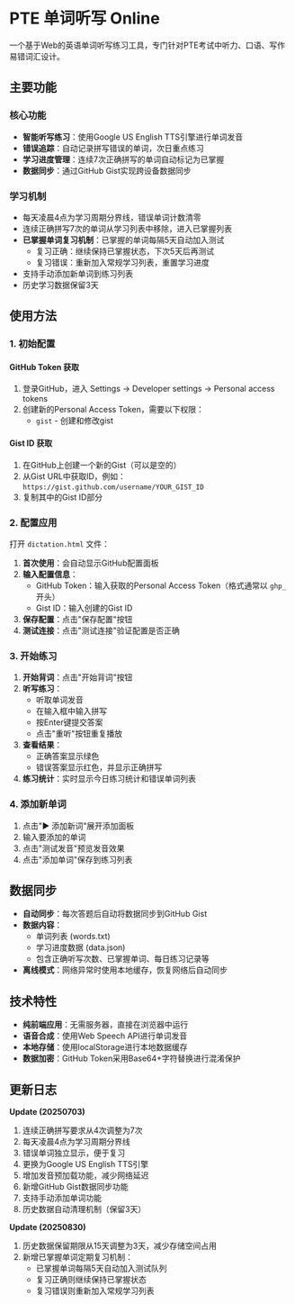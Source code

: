 # PTE 单词听写 Online

一个基于Web的英语单词听写练习工具，专门针对PTE考试中听力、口语、写作易错词汇设计。

## 主要功能

### 核心功能
- **智能听写练习**：使用Google US English TTS引擎进行单词发音
- **错误追踪**：自动记录拼写错误的单词，次日重点练习
- **学习进度管理**：连续7次正确拼写的单词自动标记为已掌握
- **数据同步**：通过GitHub Gist实现跨设备数据同步

### 学习机制
- 每天凌晨4点为学习周期分界线，错误单词计数清零
- 连续正确拼写7次的单词从学习列表中移除，进入已掌握列表
- **已掌握单词复习机制**：已掌握的单词每隔5天自动加入测试
  - 复习正确：继续保持已掌握状态，下次5天后再测试
  - 复习错误：重新加入常规学习列表，重置学习进度
- 支持手动添加新单词到练习列表
- 历史学习数据保留3天

## 使用方法

### 1. 初始配置

#### GitHub Token 获取
1. 登录GitHub，进入 Settings → Developer settings → Personal access tokens
2. 创建新的Personal Access Token，需要以下权限：
   - `gist` - 创建和修改gist

#### Gist ID 获取
1. 在GitHub上创建一个新的Gist（可以是空的）
2. 从Gist URL中获取ID，例如：`https://gist.github.com/username/YOUR_GIST_ID`
3. 复制其中的Gist ID部分

### 2. 配置应用

打开 `dictation.html` 文件：

1. **首次使用**：会自动显示GitHub配置面板
2. **输入配置信息**：
   - GitHub Token：输入获取的Personal Access Token（格式通常以 `ghp_` 开头）
   - Gist ID：输入创建的Gist ID
3. **保存配置**：点击"保存配置"按钮
4. **测试连接**：点击"测试连接"验证配置是否正确

### 3. 开始练习

1. **开始背词**：点击"开始背词"按钮
2. **听写练习**：
   - 听取单词发音
   - 在输入框中输入拼写
   - 按Enter键提交答案
   - 点击"重听"按钮重复播放
3. **查看结果**：
   - 正确答案显示绿色
   - 错误答案显示红色，并显示正确拼写
4. **练习统计**：实时显示今日练习统计和错误单词列表

### 4. 添加新单词

1. 点击"▶ 添加新词"展开添加面板
2. 输入要添加的单词
3. 点击"测试发音"预览发音效果
4. 点击"添加单词"保存到练习列表

## 数据同步

- **自动同步**：每次答题后自动将数据同步到GitHub Gist
- **数据内容**：
  - 单词列表 (words.txt)
  - 学习进度数据 (data.json)
  - 包含正确听写次数、已掌握单词、每日练习记录等
- **离线模式**：网络异常时使用本地缓存，恢复网络后自动同步

## 技术特性

- **纯前端应用**：无需服务器，直接在浏览器中运行
- **语音合成**：使用Web Speech API进行单词发音
- **本地存储**：使用localStorage进行本地数据缓存
- **数据加密**：GitHub Token采用Base64+字符替换进行混淆保护

## 更新日志

**Update (20250703)**
1. 连续正确拼写要求从4次调整为7次
2. 每天凌晨4点为学习周期分界线
3. 错误单词独立显示，便于复习
4. 更换为Google US English TTS引擎
5. 增加发音预加载功能，减少网络延迟
6. 新增GitHub Gist数据同步功能
7. 支持手动添加单词功能
8. 历史数据自动清理机制（保留3天）

**Update (20250830)**
1. 历史数据保留期限从15天调整为3天，减少存储空间占用
2. 新增已掌握单词定期复习机制：
   - 已掌握单词每隔5天自动加入测试队列
   - 复习正确则继续保持已掌握状态
   - 复习错误则重新加入常规学习列表